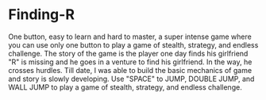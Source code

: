 # Finding-R
One button, easy to learn and hard to master, a super intense game where you can use only one button to play a game of stealth, strategy, and endless challenge. The story of the game is the player one day finds his girlfriend "R" is missing and he goes in a venture to find his girlfriend. In the way, he crosses hurdles. Till date, I was able to build the basic mechanics of game and story is slowly developing. Use "SPACE" to JUMP, DOUBLE JUMP, and WALL JUMP to play a game of stealth, strategy, and endless challenge. 
